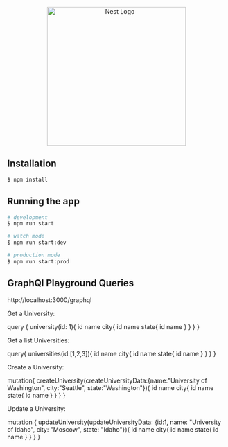 <p align="center">
  <a href="http://nestjs.com/" target="blank"><img src="https://nestjs.com/img/logo_text.svg" width="320" alt="Nest Logo" /></a>
</p>

[circleci-image]: https://img.shields.io/circleci/build/github/nestjs/nest/master?token=abc123def456
[circleci-url]: https://circleci.com/gh/nestjs/nest





## Installation

```bash
$ npm install
```

## Running the app

```bash
# development
$ npm run start

# watch mode
$ npm run start:dev

# production mode
$ npm run start:prod
```



## GraphQl Playground Queries 

http://localhost:3000/graphql

Get a University:

query {
  university(id: 1){
    id
    name
    city{
      id
      name
      state{
        id 
        name
      }
    }
  }
}


Get a list Universities:

query{
  universities(id:[1,2,3]){
    id
    name
    city{
      id
      name
      state{
        id
        name
      }
    }
  }
}


Create a University:

mutation{
  createUniversity(createUniversityData:{name:"University of Washington", city:"Seattle", state:"Washington"}){
    id
    name
  	city{
      id
      name
      state{
        id
        name
      }
    }
  }
}


Update a University:

mutation {
  updateUniversity(updateUniversityData: {id:1, name: "University of Idaho", city: "Moscow", state: "Idaho"}){
  id
    name
    city{
      id
      name
      state{
        id
        name
      }
    }
  }
}




